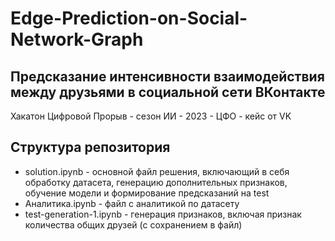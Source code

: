 # Edge-Prediction-on-Social-Network-Graph
## Предсказание интенсивности взаимодействия между друзьями в социальной сети ВКонтакте

Хакатон Цифровой Прорыв - сезон ИИ - 2023 - ЦФО - кейс от VK

## Структура репозитория

- solution.ipynb - основной файл решения, включающий в себя обработку датасета, генерацию дополнительных признаков, обучение модели и формирование предсказаний на test
- Аналитика.ipynb - файл с аналитикой по датасету
- test-generation-1.ipynb - генерация признаков, включая признак количества общих друзей (с сохранением в файл)
